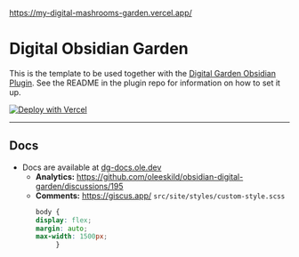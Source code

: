 https://my-digital-mashrooms-garden.vercel.app/


# Digital Obsidian Garden
This is the template to be used together with the [Digital Garden Obsidian Plugin](https://github.com/oleeskild/Obsidian-Digital-Garden). 
See the README in the plugin repo for information on how to set it up.

[![Deploy with Vercel](https://vercel.com/button)](https://vercel.com/new/clone?repository-url=https://github.com/oleeskild/digitalgarden)

---
## Docs
- Docs are available at [dg-docs.ole.dev](https://dg-docs.ole.dev/)
  - **Analytics:** https://github.com/oleeskild/obsidian-digital-garden/discussions/195
  - **Comments:** https://giscus.app/
  `src/site/styles/custom-style.scss`
    ```css
    body {
    display: flex;
    margin: auto;
    max-width: 1500px;
         }
    ```
  

